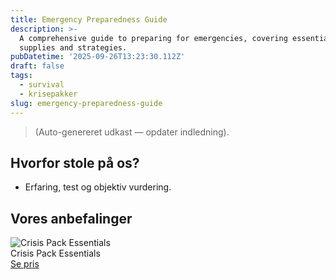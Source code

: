 ```yaml
---
title: Emergency Preparedness Guide
description: >-
  A comprehensive guide to preparing for emergencies, covering essential
  supplies and strategies.
pubDatetime: '2025-09-26T13:23:30.112Z'
draft: false
tags:
  - survival
  - krisepakker
slug: emergency-preparedness-guide
---
```

> (Auto-genereret udkast — opdater indledning).

## Hvorfor stole på os?
- Erfaring, test og objektiv vurdering.

## Vores anbefalinger


<!-- Auto: Affiliate-kort fra Products/SKUs -->

<div class="aff-card"><img src="abstract_15.png (https://v5.airtableusercontent.com/v3/u/45/45/1758902400000/OBHNgsnaZ9oxNqIegvihvw/baloGfZw8pMKx-dwCmzf0kEUuR-l78GBvGGDI6NuaZZ8KzFri3Ee3ahSzk2Kzh2aUX2zbYW0ApMJqjkocSPG9xebcAAHzf_TuJApU8wkYAmURGzQ3P_TWf1XfAvDXRfu8B4eJgpfEZj2GfH_cL-T6az6yCSCwrT3_v3DK5XHYwc/umcgTEqEFYQpOb3HrScEGzrpiaoqPYTHulrtDXW9MIg)" alt="Crisis Pack Essentials" class="aff-card__img" /><div class="aff-card__meta"><div class="aff-card__title">Crisis Pack Essentials</div><a class="aff-btn" href="https://affiliate.homeessentialsee62.com/deal789?utm_source=klartilalt&utm_medium=affiliate&subid=emergency-preparedness-guide-2025-09-26" rel="sponsored nofollow noopener" target="_blank">Se pris</a></div></div>

